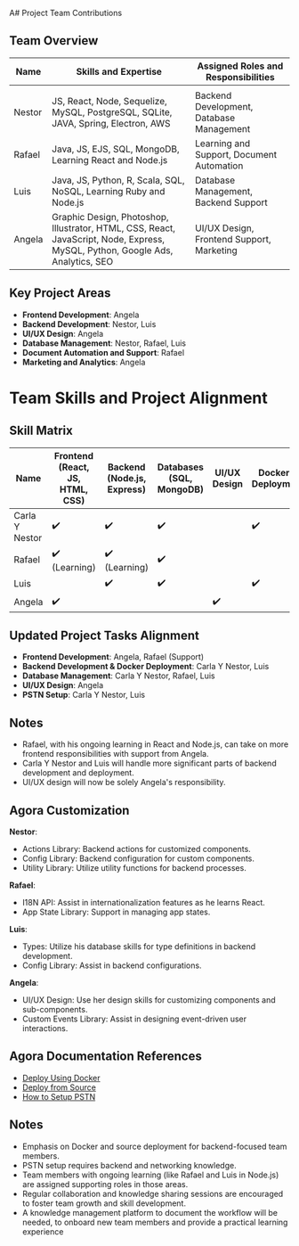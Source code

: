 A# Project Team Contributions

## Team Overview

| Name            | Skills and Expertise               | Assigned Roles and Responsibilities          |
|-----------------|------------------------------------|----------------------------------------------|
      |
|  Nestor  | JS, React, Node, Sequelize, MySQL, PostgreSQL, SQLite, JAVA, Spring, Electron, AWS | Backend Development, Database Management     |
| Rafael          | Java, JS, EJS, SQL, MongoDB, Learning React and Node.js | Learning and Support, Document Automation    |
| Luis            | Java, JS, Python, R, Scala, SQL, NoSQL, Learning Ruby and Node.js | Database Management, Backend Support         |
| Angela          | Graphic Design, Photoshop, Illustrator, HTML, CSS, React, JavaScript, Node, Express, MySQL, Python, Google Ads, Analytics, SEO | UI/UX Design, Frontend Support, Marketing    |

## Key Project Areas

- **Frontend Development**: Angela
- **Backend Development**:  Nestor, Luis
- **UI/UX Design**: Angela
- **Database Management**: Nestor, Rafael, Luis
- **Document Automation and Support**: Rafael
- **Marketing and Analytics**: Angela
# Team Skills and Project Alignment

## Skill Matrix

| Name           | Frontend (React, JS, HTML, CSS) | Backend (Node.js, Express) | Databases (SQL, MongoDB) | UI/UX Design | Docker & Deployment | PSTN Setup |
|----------------|---------------------------------|----------------------------|--------------------------|--------------|---------------------|------------|
| Carla Y Nestor | ✔️                               | ✔️                          | ✔️                       |              | ✔️                  |            |
| Rafael         | ✔️ (Learning)                   | ✔️ (Learning)               | ✔️                       |              |                     |            |
| Luis           |                                 | ✔️                          | ✔️                       |              | ✔️                  |            |
| Angela         | ✔️                               |                             |                          | ✔️           |                     |            |

## Updated Project Tasks Alignment

- **Frontend Development**: Angela, Rafael (Support)
- **Backend Development & Docker Deployment**: Carla Y Nestor, Luis
- **Database Management**: Carla Y Nestor, Rafael, Luis
- **UI/UX Design**: Angela
- **PSTN Setup**: Carla Y Nestor, Luis

## Notes

- Rafael, with his ongoing learning in React and Node.js, can take on more frontend responsibilities with support from Angela.
- Carla Y Nestor and Luis will handle more significant parts of backend development and deployment.
- UI/UX design will now be solely Angela's responsibility.

## Agora Customization


**Nestor**:

- Actions Library: Backend actions for customized components.
- Config Library: Backend configuration for custom components.
- Utility Library: Utilize utility functions for backend processes.

**Rafael**:

- I18N API: Assist in internationalization features as he learns React.
- App State Library: Support in managing app states.

**Luis**:

- Types: Utilize his database skills for type definitions in backend development.
- Config Library: Assist in backend configurations.

**Angela**:

- UI/UX Design: Use her design skills for customizing components and sub-components.
- Custom Events Library: Assist in designing event-driven user interactions.

## Agora Documentation References

- [Deploy Using Docker](https://appbuilder-docs.agora.io/turn-key/guides/Backend/Deploy-Using-Docker)
- [Deploy from Source](https://appbuilder-docs.agora.io/turn-key/guides/Backend/Deploy-from-Source)
- [How to Setup PSTN](https://appbuilder-docs.agora.io/turn-key/guides/Backend/How-to-Setup-PSTN)

## Notes
- Emphasis on Docker and source deployment for backend-focused team members.
- PSTN setup requires backend and networking knowledge.
- Team members with ongoing learning (like Rafael and Luis in Node.js) are assigned supporting roles in those areas.
- Regular collaboration and knowledge sharing sessions are encouraged to foster team growth and skill development.
- A knowledge management platform to document the workflow will be needed, to onboard new team members and provide
  a practical learning experience
